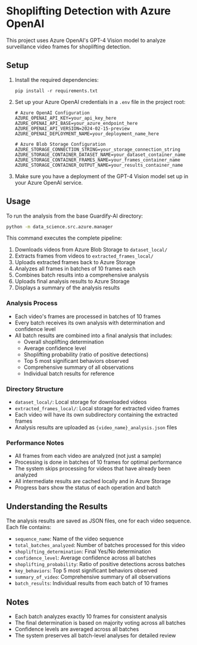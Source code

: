 # Shoplifting Detection with Azure OpenAI

This project uses Azure OpenAI's GPT-4 Vision model to analyze surveillance video frames for shoplifting detection.

## Setup

1. Install the required dependencies:
   ```
   pip install -r requirements.txt
   ```

2. Set up your Azure OpenAI credentials in a `.env` file in the project root:
   ```
   # Azure OpenAI Configuration
   AZURE_OPENAI_API_KEY=your_api_key_here
   AZURE_OPENAI_API_BASE=your_azure_endpoint_here
   AZURE_OPENAI_API_VERSION=2024-02-15-preview
   AZURE_OPENAI_DEPLOYMENT_NAME=your_deployment_name_here

   # Azure Blob Storage Configuration
   AZURE_STORAGE_CONNECTION_STRING=your_storage_connection_string
   AZURE_STORAGE_CONTAINER_DATASET_NAME=your_dataset_container_name
   AZURE_STORAGE_CONTAINER_FRAMES_NAME=your_frames_container_name
   AZURE_STORAGE_CONTAINER_OUTPUT_NAME=your_results_container_name
   ```

3. Make sure you have a deployment of the GPT-4 Vision model set up in your Azure OpenAI service.

## Usage

To run the analysis from the base Guardify-AI directory:

```bash
python -m data_science.src.azure.manager
```

This command executes the complete pipeline:
1. Downloads videos from Azure Blob Storage to `dataset_local/`
2. Extracts frames from videos to `extracted_frames_local/`
3. Uploads extracted frames back to Azure Storage
4. Analyzes all frames in batches of 10 frames each
5. Combines batch results into a comprehensive analysis
6. Uploads final analysis results to Azure Storage
7. Displays a summary of the analysis results

### Analysis Process
- Each video's frames are processed in batches of 10 frames
- Every batch receives its own analysis with determination and confidence level
- All batch results are combined into a final analysis that includes:
  - Overall shoplifting determination
  - Average confidence level
  - Shoplifting probability (ratio of positive detections)
  - Top 5 most significant behaviors observed
  - Comprehensive summary of all observations
  - Individual batch results for reference

### Directory Structure
- `dataset_local/`: Local storage for downloaded videos
- `extracted_frames_local/`: Local storage for extracted video frames
- Each video will have its own subdirectory containing the extracted frames
- Analysis results are uploaded as `{video_name}_analysis.json` files

### Performance Notes
- All frames from each video are analyzed (not just a sample)
- Processing is done in batches of 10 frames for optimal performance
- The system skips processing for videos that have already been analyzed
- All intermediate results are cached locally and in Azure Storage
- Progress bars show the status of each operation and batch

## Understanding the Results

The analysis results are saved as JSON files, one for each video sequence. Each file contains:

- `sequence_name`: Name of the video sequence
- `total_batches_analyzed`: Number of batches processed for this video
- `shoplifting_determination`: Final Yes/No determination
- `confidence_level`: Average confidence across all batches
- `shoplifting_probability`: Ratio of positive detections across batches
- `key_behaviors`: Top 5 most significant behaviors observed
- `summary_of_video`: Comprehensive summary of all observations
- `batch_results`: Individual results from each batch of 10 frames

## Notes

- Each batch analyzes exactly 10 frames for consistent analysis
- The final determination is based on majority voting across all batches
- Confidence levels are averaged across all batches
- The system preserves all batch-level analyses for detailed review 